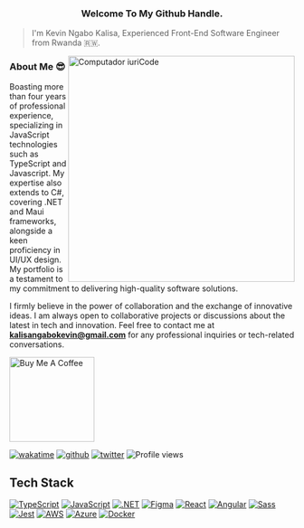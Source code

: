 <h3 align="center">Welcome To My Github Handle.</h3>

> I'm Kevin Ngabo Kalisa, Experienced Front-End Software Engineer from Rwanda 🇷🇼.

<img src="https://raw.githubusercontent.com/MicaelliMedeiros/micaellimedeiros/master/image/computer-illustration.png" min-width="400px" max-width="400px" width="400px" align="right" alt="Computador iuriCode">

### About Me :sunglasses:

Boasting more than four years of professional experience, specializing in JavaScript technologies such as TypeScript and Javascript. My expertise also extends to C#, covering .NET and Maui frameworks, alongside a keen proficiency in UI/UX design. My portfolio is a testament to my commitment to delivering high-quality software solutions.

I firmly believe in the power of collaboration and the exchange of innovative ideas. I am always open to collaborative projects or discussions about the latest in tech and innovation. Feel free to contact me at **kalisangabokevin@gmail.com** for any professional inquiries or tech-related conversations.


<a href="https://www.buymeacoffee.com/kevinkalisg" target="_blank"><img src="https://cdn.buymeacoffee.com/buttons/v2/default-blue.png" alt="Buy Me A Coffee" width="150" ></a>

[![wakatime](https://wakatime.com/badge/user/018cbf7c-8623-470c-ad5b-0b7f51ca3343.svg)](https://wakatime.com/kalisaNkevin)
[![github](https://img.shields.io/github/followers/kalisaNkevin?logo=github&style=plastic)](https://github.com/kalisaNkevin?tab=followers)
[![twitter](https://img.shields.io/twitter/follow/kalisakevin?style=plastic&logo=twitter&labelColor=595959&color=595959)](https://twitter.com/kalisakevin_)
![Profile views](https://gpvc.arturio.dev/kalisaNkevin)


## Tech Stack

[![TypeScript](https://img.shields.io/badge/TypeScript-3178C6?style=plastic&logo=typescript&logoColor=white)](https://www.typescriptlang.org/)
[![JavaScript](https://img.shields.io/badge/Javascript-F7DF1E?style=plastic&logo=javascript&logoColor=black)](https://developer.mozilla.org/en-US/docs/Web/JavaScript)
[![.NET](https://img.shields.io/badge/.NET-512BD4?style=plastic&logo=dotnet&logoColor=white)](https://dotnet.microsoft.com/)
[![Figma](https://img.shields.io/badge/Figma-F24E1E?style=plastic&logo=figma&logoColor=white)](https://www.figma.com/)
[![React](https://img.shields.io/badge/React-61DAFB?style=plastic&logo=react&logoColor=black)](https://reactjs.org/)
[![Angular](https://img.shields.io/badge/Angular-DD0031?style=plastic&logo=angular&logoColor=white)](https://angular.io/)
[![Sass](https://img.shields.io/badge/Sass-CC6699?style=plastic&logo=sass&logoColor=white)](https://sass-lang.com/)
[![Jest](https://img.shields.io/badge/Jest-C21325?style=plastic&logo=jest&logoColor=white)](https://jestjs.io/)
[![AWS](https://img.shields.io/badge/AWS-232F3E?style=plastic&logo=amazon-aws&logoColor=white)](https://aws.amazon.com/)
[![Azure](https://img.shields.io/badge/Azure-0089D6?style=plastic&logo=microsoft-azure&logoColor=white)](https://azure.microsoft.com/)
[![Docker](https://img.shields.io/badge/Docker-2496ED?style=plastic&logo=docker&logoColor=white)](https://www.docker.com/)

